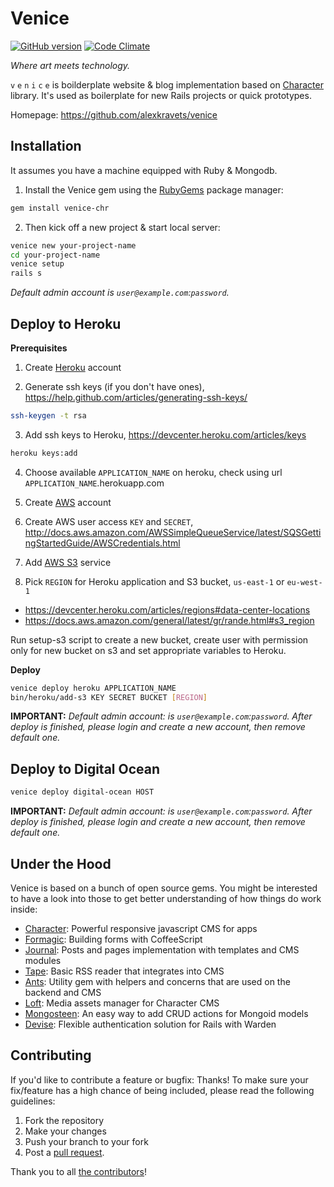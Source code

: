 # Venice
[![GitHub version](https://badge.fury.io/gh/alexkravets%2Fvenice.svg)](https://badge.fury.io/gh/alexkravets%2Fvenice)
[![Code Climate](https://codeclimate.com/github/alexkravets/venice/badges/gpa.svg)](https://codeclimate.com/github/alexkravets/venice)

*Where art meets technology.*

`v` `e` `n` `i` `c` `e` is boilderplate website & blog implementation based on
[Character](https://github.com/slate-studio/chr) library. It's used as
boilerplate for new Rails projects or quick prototypes.

Homepage: https://github.com/alexkravets/venice


## Installation

It assumes you have a machine equipped with Ruby & Mongodb.

1. Install the Venice gem using the [RubyGems](https://rubygems.org) package
manager:

  ```bash
  gem install venice-chr
  ```

2. Then kick off a new project & start local server:

  ```bash
  venice new your-project-name
  cd your-project-name
  venice setup
  rails s
  ```

*Default admin account is `user@example.com`:`password`.*


## Deploy to Heroku

**Prerequisites**

1. Create [Heroku](https://heroku.com) account

2. Generate ssh keys (if you don't have ones),
https://help.github.com/articles/generating-ssh-keys/

  ```bash
  ssh-keygen -t rsa
  ```

3. Add ssh keys to Heroku, https://devcenter.heroku.com/articles/keys

  ```bash
  heroku keys:add
  ```

4. Choose available `APPLICATION_NAME` on heroku, check using url
`APPLICATION_NAME`.herokuapp.com

5. Create [AWS](http://aws.amazon.com/) account

6. Create AWS user access `KEY` and `SECRET`,
http://docs.aws.amazon.com/AWSSimpleQueueService/latest/SQSGettingStartedGuide/AWSCredentials.html

7. Add [AWS S3](http://console.aws.amazon.com/console/home) service

8. Pick `REGION` for Heroku application and S3 bucket, `us-east-1` or `eu-west-1`

  - https://devcenter.heroku.com/articles/regions#data-center-locations
  - https://docs.aws.amazon.com/general/latest/gr/rande.html#s3_region

Run setup-s3 script to create a new bucket, create user with permission only for new bucket on s3 and set appropriate variables to Heroku.

**Deploy**

```bash
venice deploy heroku APPLICATION_NAME
bin/heroku/add-s3 KEY SECRET BUCKET [REGION]
```

**IMPORTANT:** *Default admin account: is `user@example.com`:`password`. After
deploy is finished, please login and create a new account, then remove default
one.*


## Deploy to Digital Ocean

```bash
venice deploy digital-ocean HOST
```

**IMPORTANT:** *Default admin account: is `user@example.com`:`password`. After
deploy is finished, please login and create a new account, then remove default
one.*


## Under the Hood

Venice is based on a bunch of open source gems. You might be interested to have
a look into those to get better understanding of how things do work inside:

- [Character](https://github.com/slate-studio/chr): Powerful responsive
javascript CMS for apps
- [Formagic](https://github.com/slate-studio/formagic): Building forms with
CoffeeScript
- [Journal](https://github.com/alexkravets/journal): Posts and pages
implementation with templates and CMS modules
- [Tape](https://github.com/alexkravets/tape): Basic RSS reader that integrates
into CMS
- [Ants](https://github.com/slate-studio/ants): Utility gem with helpers and
concerns that are used on the backend and CMS
- [Loft](https://github.com/slate-studio/loft): Media assets manager for
Character CMS
- [Mongosteen](https://github.com/slate-studio/mongosteen): An easy way to add
CRUD actions for Mongoid models
- [Devise](https://github.com/plataformatec/devise): Flexible authentication solution for Rails with Warden


## Contributing

If you'd like to contribute a feature or bugfix: Thanks! To make sure your
fix/feature has a high chance of being included, please read the following
guidelines:

1. Fork the repository
2. Make your changes
3. Push your branch to your fork
4. Post a [pull request](https://github.com/alexkravets/venice/compare).

Thank you to all
[the contributors](https://github.com/alexkraves/venice/contributors)!
